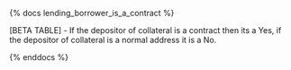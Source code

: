 {% docs lending_borrower_is_a_contract %}

[BETA TABLE] - If the depositor of collateral is a contract then its a Yes, if the depositor of collateral is a normal address it is a No.

{% enddocs %}